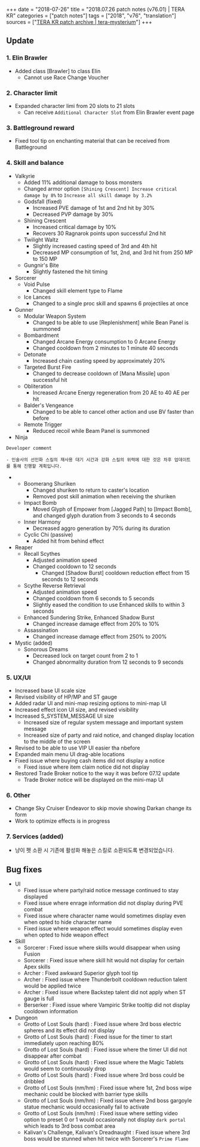 +++
date = "2018-07-26"
title = "2018.07.26 patch notes (v76.01) | TERA KR"
categories = ["patch notes"]
tags = ["2018", "v76", "translation"]
sources = ["[TERA KR patch archive | tera-mysterium](/ko/patch/2018/v76-01)"]
+++

## Update

### **1.** Elin Brawler
- Added class [Brawler] to class Elin
  - Cannot use Race Change Voucher

### **2.** Character limit
- Expanded character limi from 20 slots to 21 slots
  - Can receive `Additional Character Slot` from Elin Brawler event page

### **3.** Battleground reward
- Fixed tool tip on enchanting material that can be received from Battleground

### **4.** Skill and balance
- Valkyrie
  - Added 11% additional damage to boss monsters
  - Changed armor option `[Shining Crescent] Increase critical damage by 8%` to `Increase all skill damage by 3.2%`
  - Godsfall (fixed)
    - Increased PVE damage of 1st and 2nd hit by 30%
    - Decreased PVP damage by 30%
  - Shining Crescent
    - Increased critical damage by 10%
    - Recovers 30 Ragnarok points upon successful 2nd hit
  - Twilight Waltz
    - Slightly increased casting speed of 3rd and 4th hit
    - Decreased MP consumption of 1st, 2nd, and 3rd hit from 250 MP to 150 MP
  - Gungnir's Bite
    - Slightly fastened the hit timing
- Sorcerer
  - Void Pulse
    - Changed skill element type to Flame
  - Ice Lances
    - Changed to a single proc skill and spawns 6 projectiles at once
- Gunner
  - Modular Weapon System
    - Changed to be able to use [Replenishment] while Bean Panel is summoned
  - Bombardment
    - Changed Arcane Energy consumption to 0 Arcane Energy
    - Changed cooldown from 2 minutes to 1 minute 40 seconds
  - Detonate
    - Increased chain casting speed by approximately 20%
  - Targeted Burst Fire
    - Changed to decrease cooldown of [Mana Missile] upon successful hit
  - Obliteration
    - Increased Arcane Energy regeneration from 20 AE to 40 AE per hit
  - Balder's Vengeance
    - Changed to be able to cancel other action and use BV faster than before
  - Remote Trigger
    - Reduced recoil while Beam Panel is summoned
- Ninja

```
Developer comment

- 인술사의 선인화 스킬의 재사용 대기 시간과 강화 스킬의 위력에 대한 것은 차후 업데이트를 통해 진행할 계획입니다.
```

- 
  - Boomerang Shuriken
    - Changed shuriken to return to caster's location
    - Removed post skill animation when receiving the shuriken
  - Impact Bomb
    - Moved Glyph of Empower from [Jagged Path] to [Impact Bomb], and changed glyph duration from 3 seconds to 4 seconds
  - Inner Harmony
    - Decreased aggro generation by 70% during its duration
  - Cyclic Chi (passive)
    - Added hit from behind effect
- Reaper
  - Recall Scythes
    - Adjusted animation speed
    - Changed cooldown to 12 seconds
      - Changed [Shadow Burst] cooldown reduction effect from 15 seconds to 12 seconds
  - Scythe Reverse Retrieval
    - Adjusted animation speed
    - Changed cooldown from 6 seconds to 5 seconds
    - Slightly eased the condition to use Enhanced skills to within 3 seconds
  - Enhanced Sundering Strike, Enhanced Shadow Burst
    - Changed increase damage effect from 20% to 10%
  - Assassination
    - Changed increase damage effect from 250% to 200%
- Mystic (added)
  - Sonorous Dreams
    - Decreased lock on target count from 2 to 1
    - Changed abnormality duration from 12 seconds to 9 seconds

### **5.** UX/UI
- Increased base UI scale size
- Revised visibility of HP/MP and ST gauge
- Added radar UI and mini-map resizing options to mini-map UI
- Increased effect icon UI size, and revised visibility
- Increased S_SYSTEM_MESSAGE UI size
  - Increased size of regular system message and important system message
  - Increased size of party and raid notice, and changed display location to the middle of the screen
- Revised to be able to use VIP UI easier tha nbefore
- Expanded main menu UI drag-able locations
- Fixed issue where buying cash items did not display a notice
  - Fixed issue where item claim notice did not display
- Restored Trade Broker notice to the way it was before 07.12 update
  - Trade Broker notice will be displayed on the mini-map UI

### **6.** Other
- Change Sky Cruiser Endeavor to skip movie showing Darkan change its form
- Work to optimize effects is in progress

### **7.** Services (added)
- 냥이 펫 소환 시 기존에 활성화 해놓은 스킬로 소환되도록 변경되었습니다.

## Bug fixes

- UI
  - Fixed issue where party/raid notice message continued to stay displayed
  - Fixed issue where enrage information did not display during PVE combat
  - Fixed issue where character name would sometimes display even when opted to hide character name
  - Fixed issue where weapon effect would sometimes display even when opted to hide weapon effect
- Skill
  - Sorcerer : Fixed issue where skills would disappear when using Fusion
  - Sorcerer : Fixed issue where skill hit would not display for certain Apex skills
  - Archer : Fixed awkward Superior glyph tool tip
  - Archer : Fixed issue where Thunderbolt cooldown reduction talent would be applied twice
  - Archer : Fixed issue where Backstep talent did not apply when ST gauge is full
  - Berserker : Fixed issue where Vampiric Strike tooltip did not display cooldown information
- Dungeon
  - Grotto of Lost Souls (hard) : Fixed issue where 3rd boss electric spheres and its effect did not display
  - Grotto of Lost Souls (hard) : Fixed issue for the timer to start immediately upon reaching 80%
  - Grotto of Lost Souls (hard) : Fixed issue where the timer UI did not disappear after combat
  - Grotto of Lost Souls (hard) : Fixed issue where the Magic Tablets would seem to continuously drop
  - Grotto of Lost Souls (hard) : Fixed issue where 3rd boss could be dribbled
  - Grotto of Lost Souls (nm/hm) : Fixed issue where 1st, 2nd boss wipe mechanic could be blocked with barrier type skills
  - Grotto of Lost Souls (nm/hm) : Fixed issue where 2nd boss gargoyle statue mechanic would occasionally fail to activate
  - Grotto of Lost Souls (nm/hm) : Fixed issue where setting video option to preset 0 or 1 would occasionally not display `dark portal` which leads to 3rd boss combat area
  - Kalivan's Challenge, Kalivan's Dreadnaught : Fixed issue where 3rd boss would be stunned when hit twice with Sorcerer's `Prime Flame`
